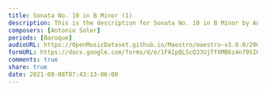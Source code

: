 ```yaml
---
title: Sonata No. 10 in B Minor (1)
description: This is the description for Sonata No. 10 in B Minor by Antonio Soler
composers: [Antonio Soler]
periods: [Baroque]
audioURL: https://OpenMusicDataset.github.io/Maestro/maestro-v3.0.0/2009/MIDI-Unprocessed_09_R1_2009_01-04_ORIG_MID--AUDIO_09_R1_2009_09_R1_2009_01_WAV.midi
formURL: https://docs.google.com/forms/d/e/1FAIpQLScQ33UjTfXMB6z4n79SI6ryHEcAZYP3DSY1MNQ9mdKWXGXm_w/viewform
comments: true
share: true
date: 2021-08-08T07:43:13-06:00
---
```

